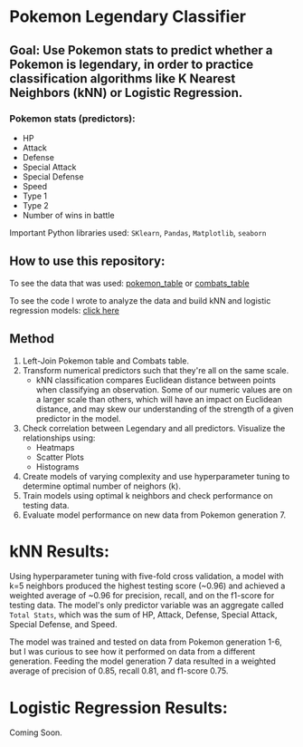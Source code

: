 # Pokemon Legendary Classifier
## Goal: Use Pokemon stats to predict whether a Pokemon is legendary, in order to practice classification algorithms like K Nearest Neighbors (kNN) or Logistic Regression.

### Pokemon stats (predictors):
* HP
* Attack
* Defense
* Special Attack
* Special Defense
* Speed
* Type 1
* Type 2
* Number of wins in battle

Important Python libraries used: `SKlearn`, `Pandas`, `Matplotlib`, `seaborn`

## How to use this repository:
To see the data that was used: [pokemon_table](https://github.com/papir805/pokemon_classification/blob/main/pokemon_data/Pokemon_with_correct_pkmn_numbers.csv) or [combats_table](https://github.com/papir805/pokemon_classification/blob/main/pokemon_data/combats.csv)

To see the code I wrote to analyze the data and build kNN and logistic regression models: [click here](https://github.com/papir805/pokemon_classification/blob/main/pkmn_legendary_classification_knn.ipynb)

## Method
1) Left-Join Pokemon table and Combats table.
2) Transform numerical predictors such that they're all on the same scale.  
    - kNN classification compares Euclidean distance between points when classifying an observation.  Some of our numeric values are on a larger scale than others, which will have an impact on Euclidean distance, and may skew our understanding of the strength of a given predictor in the model. 
3) Check correlation between Legendary and all predictors.  Visualize the relationships using:
    - Heatmaps
    - Scatter Plots
    - Histograms
4) Create models of varying complexity and use hyperparameter tuning to determine optimal number of neighors (k).
5) Train models using optimal k neighbors and check performance on testing data.
6) Evaluate model performance on new data from Pokemon generation 7.


# kNN Results:
Using hyperparameter tuning with five-fold cross validation, a model with k=5 neighbors produced the highest testing score (~0.96) and achieved a weighted average of ~0.96 for precision, recall, and on the f1-score for testing data.  The model's only predictor variable was an aggregate called `Total Stats`, which was the sum of HP, Attack, Defense, Special Attack, Special Defense, and Speed.

The model was trained and tested on data from Pokemon generation 1-6, but I was curious to see how it performed on data from a different generation.  Feeding the model generation 7 data resulted in a weighted average of precision of 0.85, recall 0.81, and f1-score 0.75.

# Logistic Regression Results:
Coming Soon.
